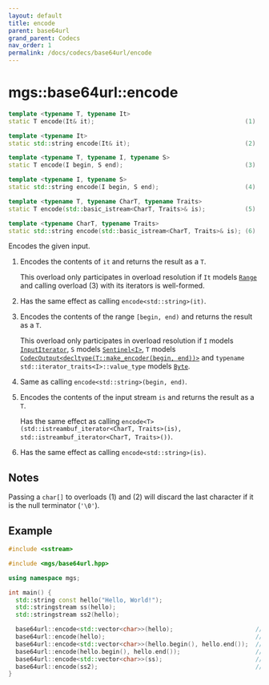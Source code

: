 ```yaml
---
layout: default
title: encode
parent: base64url
grand_parent: Codecs
nav_order: 1
permalink: /docs/codecs/base64url/encode
---
```


# mgs::base64url::encode

```cpp
template <typename T, typename It>
static T encode(It& it);                                          (1)

template <typename It>
static std::string encode(It& it);                                (2)

template <typename T, typename I, typename S>
static T encode(I begin, S end);                                  (3)

template <typename I, typename S>
static std::string encode(I begin, S end);                        (4)

template <typename T, typename CharT, typename Traits>
static T encode(std::basic_istream<CharT, Traits>& is);           (5)

template <typename CharT, typename Traits>
static std::string encode(std::basic_istream<CharT, Traits>& is); (6)
```

Encodes the given input.

1. Encodes the contents of `it` and returns the result as a `T`.

    This overload only participates in overload resolution if `It` models [`Range`](/docs/meta/concepts/iterator/range) and calling overload (3) with its iterators is well-formed.
1. Has the same effect as calling `encode<std::string>(it)`.

1. Encodes the contents of the range `[begin, end)` and returns the result as a `T`.

    This overload only participates in overload resolution if `I` models [`InputIterator`](), `S` models [`Sentinel<I>`](), `T` models [`CodecOutput<decltype(T::make_encoder(begin, end))>`](/docs/concepts/codec_output) and `typename std::iterator_traits<I>::value_type` models [`Byte`](/docs/concepts/byte).
1. Same as calling `encode<std::string>(begin, end)`.
1. Encodes the contents of the input stream `is` and returns the result as a `T`.

    Has the same effect as calling `encode<T>(std::istreambuf_iterator<CharT, Traits>(is), std::istreambuf_iterator<CharT, Traits>())`.
1. Has the same effect as calling `encode<std::string>(is)`.

## Notes

Passing a `char[]` to overloads (1) and (2) will discard the last character if it is the null terminator (`'\0'`).

## Example

```cpp
#include <sstream>

#include <mgs/base64url.hpp>

using namespace mgs;

int main() {
  std::string const hello("Hello, World!");
  std::stringstream ss(hello);
  std::stringstream ss2(hello);

  base64url::encode<std::vector<char>>(hello);                       // 1.
  base64url::encode(hello);                                          // 2.
  base64url::encode<std::vector<char>>(hello.begin(), hello.end());  // 3.
  base64url::encode(hello.begin(), hello.end());                     // 4.
  base64url::encode<std::vector<char>>(ss);                          // 5.
  base64url::encode(ss2);                                            // 6.
}
```
